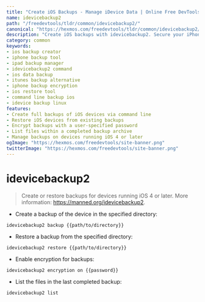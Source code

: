 ```yaml
---
title: "Create iOS Backups - Manage iDevice Data | Online Free DevTools by Hexmos"
name: idevicebackup2
path: "/freedevtools/tldr/common/idevicebackup2/"
canonical: "https://hexmos.com/freedevtools/tldr/common/idevicebackup2/"
description: "Create iOS backups with idevicebackup2. Secure your iPhone or iPad data, restore devices, and manage backup encryption efficiently. Free online tool, no registration required."
category: common
keywords:
- ios backup creator
- iphone backup tool
- ipad backup manager
- idevicebackup2 command
- ios data backup
- itunes backup alternative
- iphone backup encryption
- ios restore tool
- command line backup ios
- idevice backup linux
features:
- Create full backups of iOS devices via command line
- Restore iOS devices from existing backups
- Encrypt backups with a user-specified password
- List files within a completed backup archive
- Manage backups on devices running iOS 4 or later
ogImage: "https://hexmos.com/freedevtools/site-banner.png"
twitterImage: "https://hexmos.com/freedevtools/site-banner.png"
---
```


# idevicebackup2

> Create or restore backups for devices running iOS 4 or later.
> More information: <https://manned.org/idevicebackup2>.

- Create a backup of the device in the specified directory:

`idevicebackup2 backup {{path/to/directory}}`

- Restore a backup from the specified directory:

`idevicebackup2 restore {{path/to/directory}}`

- Enable encryption for backups:

`idevicebackup2 encryption on {{password}}`

- List the files in the last completed backup:

`idevicebackup2 list`
